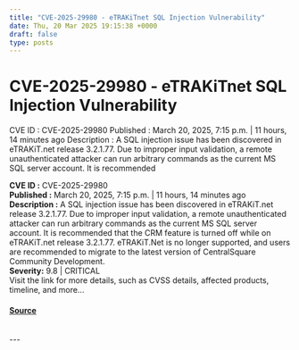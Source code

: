 ```yaml
---
title: "CVE-2025-29980 - eTRAKiTnet SQL Injection Vulnerability"
date: Thu, 20 Mar 2025 19:15:38 +0000
draft: false
type: posts
---
```

# CVE-2025-29980 - eTRAKiTnet SQL Injection Vulnerability





 CVE ID : CVE-2025-29980 Published : March 20, 2025, 7:15 p.m. | 11 hours, 14 minutes ago Description : A SQL injection issue has been discovered in eTRAKiT.net release 3.2.1.77. Due to improper input validation, a remote unauthenticated attacker can run arbitrary commands as the current MS SQL server account. It is recommended

**CVE ID :** CVE-2025-29980  
**Published :** March 20, 2025, 7:15 p.m. | 11 hours, 14 minutes ago  
**Description :** A SQL injection issue has been discovered in eTRAKiT.net release 3.2.1.77. Due to improper input validation, a remote unauthenticated attacker can run arbitrary commands as the current MS SQL server account. It is recommended that the CRM feature is turned off while on eTRAKiT.net release 3.2.1.77. eTRAKiT.Net is no longer supported, and users are recommended to migrate to the latest version of CentralSquare Community Development.  
**Severity:** 9.8 | CRITICAL  
Visit the link for more details, such as CVSS details, affected products, timeline, and more...

#### [Source](https://cvefeed.io/vuln/detail/CVE-2025-29980)

<br/>
---
